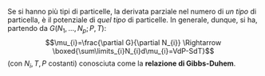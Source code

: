 Se si hanno più tipi di particelle, la derivata parziale nel numero di *un tipo* di particella, è il potenziale di *quel tipo* di particelle. In generale, dunque, si ha, partendo da $G(N_{1},\ldots,N_{p};P,T)$:
$$\mu_{i}=\frac{\partial G}{\partial N_{i}} \Rightarrow \boxed{\sum\limits_{i}N_{i}d\mu_{i}=VdP-SdT}$$
(con $N_{i},T,P$ costanti) conosciuta come la **relazione di Gibbs-Duhem**.